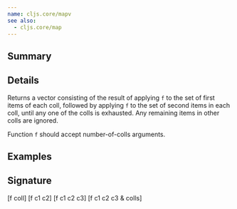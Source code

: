 ```yaml
---
name: cljs.core/mapv
see also:
  - cljs.core/map
---
```


## Summary

## Details

Returns a vector consisting of the result of applying `f` to the set of first
items of each coll, followed by applying `f` to the set of second items in each
coll, until any one of the colls is exhausted. Any remaining items in other
colls are ignored.

Function `f` should accept number-of-colls arguments.

## Examples

## Signature
[f coll]
[f c1 c2]
[f c1 c2 c3]
[f c1 c2 c3 & colls]
